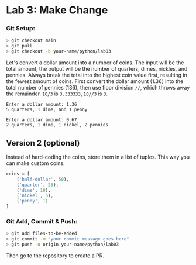 # Lab 3: Make Change

### Git Setup:
```sh
> git checkout main
> git pull
> git checkout -b your-name/python/lab03
```

Let's convert a dollar amount into a number of coins. The input will be the total amount, the output will be the number of quarters, dimes, nickles, and pennies. Always break the total into the highest coin value first, resulting in the fewest amount of coins. First convert the dollar amount (1.36) into the total number of pennies (136), then use floor division `//`, which throws away the remainder. `10/3` is `3.333333`, `10//3` is `3`. 

```
Enter a dollar amount: 1.36
5 quarters, 1 dime, and 1 penny
```
```
Enter a dollar amount: 0.67
2 quarters, 1 dime, 1 nickel, 2 pennies
```

## Version 2 (optional)

Instead of hard-coding the coins, store them in a list of tuples. This way you can make custom coins.

```python
coins = [
    ('half-dollar', 50),
    ('quarter', 25),
    ('dime', 10),
    ('nickel', 5),
    ('penny', 1)
]
```

### Git Add, Commit & Push:
```sh
> git add files-to-be-added
> git commit -m "your commit message goes here"
> git push -u origin your-name/python/lab03
```
Then go to the repository to create a PR.
